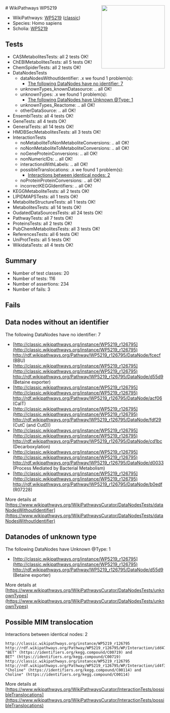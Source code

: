 <img style="float: right; width: 200px" src="https://upload.wikimedia.org/wikipedia/commons/thumb/8/83/Wplogo_with_text_500.png/640px-Wplogo_with_text_500.png" />
# WikiPathways WP5219

* WikiPathways: [WP5219](https://wikipathways.org/pathways/WP5219) ([classic](https://classic.wikipathways.org/instance/WP5219))
* Species: Homo sapiens
* Scholia: [WP5219](https://scholia.toolforge.org/wikipathways/WP5219)
## Tests
* CASMetabolitesTests: all 2 tests OK!
* ChEBIMetabolitesTests: all 5 tests OK!
* ChemSpiderTests: all 2 tests OK!
* DataNodesTests
    * dataNodesWithoutIdentifier: .x we found 1 problem(s):
        * [The following DataNodes have no identifier: 7](#d2d32fa6)
    * unknownTypes_knownDatasource: .. all OK!
    * unknownTypes: .x we found 1 problem(s):
        * [The following DataNodes have Unknown @Type: 1](#839973df)
    * unknownTypes_Reactome: .. all OK!
    * otherDataSource: .. all OK!
* EnsemblTests: all 4 tests OK!
* GeneTests: all 4 tests OK!
* GeneralTests: all 14 tests OK!
* HMDBSecMetabolitesTests: all 3 tests OK!
* InteractionTests
    * noMetaboliteToNonMetaboliteConversions: .. all OK!
    * noNonMetaboliteToMetaboliteConversions: .. all OK!
    * noGeneProteinConversions: .. all OK!
    * nonNumericIDs: .. all OK!
    * interactionsWithLabels: .. all OK!
    * possibleTranslocations: .x we found 1 problem(s):
        * [Interactions between identical nodes: 2](#1c118207)
    * noProteinProteinConversions: .. all OK!
    * incorrectKEGGIdentifiers: .. all OK!
* KEGGMetaboliteTests: all 2 tests OK!
* LIPIDMAPSTests: all 1 tests OK!
* MetaboliteStructureTests: all 1 tests OK!
* MetabolitesTests: all 14 tests OK!
* OudatedDataSourcesTests: all 24 tests OK!
* PathwayTests: all 7 tests OK!
* ProteinsTests: all 2 tests OK!
* PubChemMetabolitesTests: all 3 tests OK!
* ReferencesTests: all 6 tests OK!
* UniProtTests: all 5 tests OK!
* WikidataTests: all 4 tests OK!


## Summary

* Number of test classes: 20
* Number of tests: 116
* Number of assertions: 234
* Number of fails: 3

## Fails

<a name="d2d32fa6" />

## Data nodes without an identifier

The following DataNodes have no identifier: 7

* [http://classic.wikipathways.org/instance/WP5219_r126795](http://classic.wikipathways.org/instance/WP5219_r126795) http://rdf.wikipathways.org/Pathway/WP5219_r126795/DataNode/fcecf (BBU)
* [http://classic.wikipathways.org/instance/WP5219_r126795](http://classic.wikipathways.org/instance/WP5219_r126795) http://rdf.wikipathways.org/Pathway/WP5219_r126795/DataNode/d55d9 (Betaine exporter)
* [http://classic.wikipathways.org/instance/WP5219_r126795](http://classic.wikipathways.org/instance/WP5219_r126795) http://rdf.wikipathways.org/Pathway/WP5219_r126795/DataNode/acf06 (CaIT)
* [http://classic.wikipathways.org/instance/WP5219_r126795](http://classic.wikipathways.org/instance/WP5219_r126795) http://rdf.wikipathways.org/Pathway/WP5219_r126795/DataNode/fdf29 (CutC (and CutD))
* [http://classic.wikipathways.org/instance/WP5219_r126795](http://classic.wikipathways.org/instance/WP5219_r126795) http://rdf.wikipathways.org/Pathway/WP5219_r126795/DataNode/cd1bc (Decarboxylation)
* [http://classic.wikipathways.org/instance/WP5219_r126795](http://classic.wikipathways.org/instance/WP5219_r126795) http://rdf.wikipathways.org/Pathway/WP5219_r126795/DataNode/d0033 (Process Mediated by 
Bacterial Metabolism)
* [http://classic.wikipathways.org/instance/WP5219_r126795](http://classic.wikipathways.org/instance/WP5219_r126795) http://rdf.wikipathways.org/Pathway/WP5219_r126795/DataNode/b0edf (R07228)


More details at [https://www.wikipathways.org/WikiPathwaysCurator/DataNodesTests/dataNodesWithoutIdentifier](https://www.wikipathways.org/WikiPathwaysCurator/DataNodesTests/dataNodesWithoutIdentifier)

<a name="839973df" />

## Datanodes of unknown type

The following DataNodes have Unknown @Type: 1

* [http://classic.wikipathways.org/instance/WP5219_r126795](http://classic.wikipathways.org/instance/WP5219_r126795) http://rdf.wikipathways.org/Pathway/WP5219_r126795/DataNode/d55d9 (Betaine exporter)


More details at [https://www.wikipathways.org/WikiPathwaysCurator/DataNodesTests/unknownTypes](https://www.wikipathways.org/WikiPathwaysCurator/DataNodesTests/unknownTypes)

<a name="1c118207" />

## Possible MIM translocation

Interactions between identical nodes: 2
```
http://classic.wikipathways.org/instance/WP5219_r126795 http://rdf.wikipathways.org/Pathway/WP5219_r126795/WP/Interaction/idd4794418 "BET" (https://identifiers.org/kegg.compound/C00719) and 
BET" (https://identifiers.org/kegg.compound/C00719)
http://classic.wikipathways.org/instance/WP5219_r126795 http://rdf.wikipathways.org/Pathway/WP5219_r126795/WP/Interaction/id4f32c2db "Choline" (https://identifiers.org/kegg.compound/C00114) and 
Choline" (https://identifiers.org/kegg.compound/C00114)
```

More details at [https://www.wikipathways.org/WikiPathwaysCurator/InteractionTests/possibleTranslocations](https://www.wikipathways.org/WikiPathwaysCurator/InteractionTests/possibleTranslocations)

